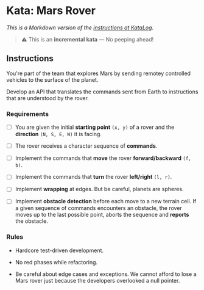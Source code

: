 # Kata: Mars Rover

_This is a Markdown version of the [instructions at KataLog](https://kata-log.rocks/mars-rover-kata)_.

> ⚠ This is an **incremental kata** — No peeping ahead!

## Instructions

You're part of the team that explores Mars by sending remotey controlled vehicles to the surface of the planet.

Develop an API that translates the commands sent from Earth to instructions that are understood by the rover.

### Requirements

- [ ] You are given the initial **starting point** `(x, y)` of a rover and the **direction** `(N, S, E, W)` it is facing.

- [ ] The rover receives a character sequence of **commands**.

- [ ] Implement the commands that **move** the rover **forward/backward** `(f, b)`. 

- [ ] Implement the commands that **turn** the rover **left/right** `(l, r)`. 

- [ ] Implement **wrapping** at edges. But be careful, planets are spheres.

- [ ] Implement **obstacle detection** before each move to a new terrain cell. If a given sequence of commands encounters an obstacle, the rover moves up to the last possible point, aborts the sequence and **reports** the obstacle.

### Rules

- Hardcore test-driven development.

- No red phases while refactoring.

- Be careful about edge cases and exceptions. We cannot afford to lose a Mars rover just because the developers overlooked a null pointer.


